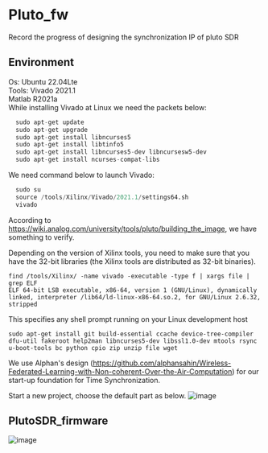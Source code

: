 # Pluto_fw
Record the progress of designing the synchronization IP of pluto SDR

## Environment
Os: Ubuntu 22.04Lte <br>
Tools: Vivado 2021.1 <br>
       Matlab R2021a <br>
While installing Vivado at Linux we need the packets below:
``` python
  sudo apt-get update
  sudo apt-get upgrade
  sudo apt-get install libncurses5
  sudo apt-get install libtinfo5
  sudo apt-get install libncurses5-dev libncursesw5-dev
  sudo apt-get install ncurses-compat-libs
```
We need command below to launch Vivado:
``` python
  sudo su
  source /tools/Xilinx/Vivado/2021.1/settings64.sh
  vivado

```
According to https://wiki.analog.com/university/tools/pluto/building_the_image, we have something to verify.

Depending on the version of Xilinx tools, you need to make sure that you have the 32-bit libraries (the Xilinx tools are distributed as 32-bit binaries).
```
find /tools/Xilinx/ -name vivado -executable -type f | xargs file | grep ELF
ELF 64-bit LSB executable, x86-64, version 1 (GNU/Linux), dynamically linked, interpreter /lib64/ld-linux-x86-64.so.2, for GNU/Linux 2.6.32, stripped

```
This specifies any shell prompt running on your Linux development host

```
sudo apt-get install git build-essential ccache device-tree-compiler dfu-util fakeroot help2man libncurses5-dev libssl1.0-dev mtools rsync u-boot-tools bc python cpio zip unzip file wget

```
We use Alphan's design (https://github.com/alphansahin/Wireless-Federated-Learning-with-Non-coherent-Over-the-Air-Computation) for our start-up foundation for Time Synchronization.

Start a new project, choose the default part as below.
![image](https://github.com/ZhihanX/Pluto_fw/assets/114545801/e61685c8-5f09-42af-8eec-e20b9086c391)

## PlutoSDR_firmware
![image](https://github.com/ZhihanX/Pluto_fw/assets/114545801/f34cc9a2-fdc0-431c-8846-98ff9fc9bc99)


